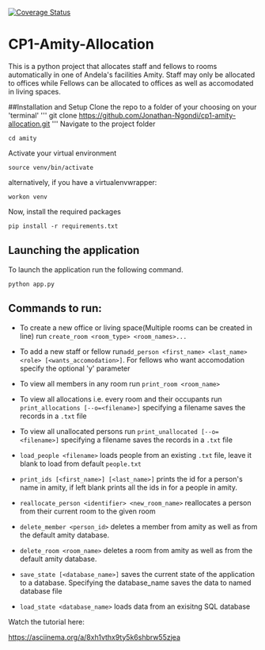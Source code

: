 [![Coverage Status](https://coveralls.io/repos/github/Jonathan-Ngondi/cp1-amity-allocation/badge.svg?branch=master)](https://coveralls.io/github/Jonathan-Ngondi/cp1-amity-allocation?branch=master)


# CP1-Amity-Allocation

This is a python project that allocates staff and fellows to rooms automatically in one of Andela's facilities Amity.
Staff may only be allocated to offices while Fellows can be allocated to offices as well as accomodated in living spaces.

##Installation and Setup
Clone the repo to  a folder of your choosing on your 'terminal'
'''
git clone https://github.com/Jonathan-Ngondi/cp1-amity-allocation.git
'''
Navigate to the project folder
```
cd amity
```
Activate your virtual environment
```
source venv/bin/activate
```
alternatively, if you have a virtualenvwrapper:
```
workon venv
```
Now, install the required packages
```
pip install -r requirements.txt
```
## Launching the application
To launch the application run the following command.
```
python app.py
```
## Commands to run:

* To create a new office or living space(Multiple rooms can be created in line) run ```create_room <room_type> <room_names>...```

* To add a new staff or fellow run```add_person <first_name> <last_name> <role> [<wants_accomodation>]```.
 For fellows who want accomodation specify the optional 'y' parameter

* To view all members in any room run ```print_room <room_name>```

* To view all allocations i.e. every room and their occupants run ```print_allocations [--o=<filename>]``` 
 specifying a filename saves the records in a ```.txt``` file

* To view all unallocated persons run ```print_unallocated [--o=<filename>]``` 
 specifying a filename saves the records in a ```.txt``` file

* ```load_people <filename>``` loads people from an existing ```.txt``` file, leave it blank to load from default ```people.txt```

* ```print_ids [<first_name>] [<last_name>]``` prints the id for a person's name in amity, if left blank prints all the ids in for a people in amity.

* ```reallocate_person <identifier> <new_room_name>``` reallocates a person from their current room to the given room

* ```delete_member <person_id>``` deletes a member from amity as well as from the default amity database.

* ```delete_room <room_name>``` deletes a room from amity as well as from the default amity database.

* ```save_state [<database_name>]``` saves the current state of the application to a database. Specifying the database_name saves the data to named database file

* ```load_state <database_name>``` loads data from an exisitng SQL database


Watch the tutorial here:

https://asciinema.org/a/8xh1vthx9ty5k6shbrw55zjea

